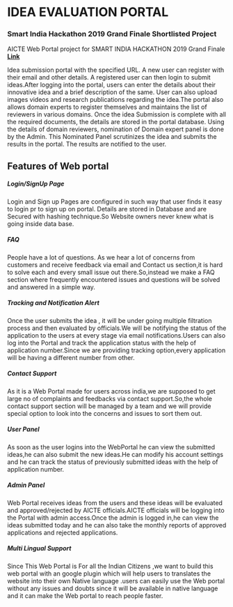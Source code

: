 <h1>IDEA EVALUATION PORTAL</h1>
<h3>Smart India Hackathon 2019 Grand Finale Shortlisted Project</h3>

AICTE Web Portal project for SMART INDIA HACKATHON 2019 Grand Finale
<a href="https://getinnovative.herokuapp.com/"><b>Link</b></a> 

<p>Idea submission portal with the specified URL. A new user can register with their email and other details. A registered user can then login to submit
ideas.After logging into the portal, users can enter the details about their innovative idea and a brief description of the same. User can also upload images videos and research publications regarding the idea.The portal also allows domain experts to register themselves and maintains the list of reviewers in various domains. Once the idea Submission is complete with all the required documents, the details are stored in the portal database. Using the details of domain reviewers, nomination of Domain expert panel is done by the Admin. This Nominated Panel scrutinizes the idea and submits the results in the portal. The results are notified to the user.</p>

<h2>Features of Web portal</h2>
<h5>Login/SignUp Page</h5>
<p>Login and Sign up Pages are configured in such way that user finds it easy to login pr to sign up on portal. Details are stored in Database and are Secured with hashing technique.So Website owners never knew what is going inside data base.</p>
<h5>FAQ</h5>
<p>People have a lot of questions. As we hear a lot of concerns from customers and receive feedback via email and Contact us section,it is hard to solve each and every small issue out there.So,instead we make a FAQ section where frequently encountered issues and questions will be solved and answered in a simple way.</p>
<h5>Tracking and Notification Alert</h5>
<p>Once the user submits the idea , it will be under going multiple filtration process and then evaluated by officials.We will be notifying the status of the application to the users at every stage via email notifications.Users can also log into the Portal and track the application status with the help of application number.Since we are providing tracking option,every application will be having a different number from other.</p>
<h5>Contact Support</h5>
<p>As it is a Web Portal made for users across india,we are supposed to get large no of complaints and feedbacks via contact support.So,the whole contact support section will be managed by a team and we will provide special option to look into the concerns and issues to sort them out.</p>
<h5>User Panel</h5>
<p>As soon as the user logins into the WebPortal he can view the submitted ideas,he can also submit the new ideas.He can modify his account settings and he can track the status of previously submitted ideas with the help of application number.</p>
<h5>Admin Panel</h5>
<p>Web Portal receives ideas from the users and these ideas will be evaluated and approved/rejected by AICTE officials.AICTE officials will be logging into the Portal with admin access.Once the admin is logged in,he can view the ideas submitted today and he can also take the monthly reports of approved applications and rejected applications.</p>
<h5>Multi Lingual Support</h5>
<p>Since This Web Portal is For all the Indian Citizens ,we want to build this web portal with an google plugin which will help users to translates the website into their own Native language .users can easily use the Web portal without any issues and doubts since it will be available in native language and it can make the Web portal to reach people faster.</p>
